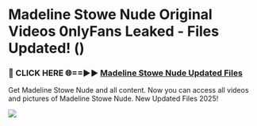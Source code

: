 # Madeline Stowe Nude Original Videos 0nlyFans Leaked - Files Updated! ()

<h3>🔴 CLICK HERE 🌐==►► <a href="https://tinyurl.com/2p9ay9w9" rel="nofollow">Madeline Stowe Nude Updated Files</a></h3>

Get Madeline Stowe Nude and all content. Now you can access all videos and pictures of Madeline Stowe Nude. New Updated Files 2025!

[![](https://i.imgur.com/KQgVmj3.gif)](https://tinyurl.com/2p9ay9w9)
